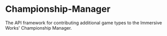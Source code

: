 # Championship-Manager
The API framework for contributing additional game types to the Immersive Works' Championship Manager.
